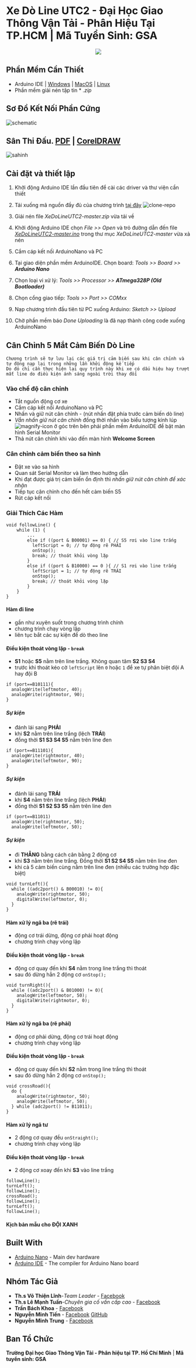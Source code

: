 # Xe Dò Line UTC2 - Đại Học Giao Thông Vận Tải - Phân Hiệu Tại TP.HCM | Mã Tuyển Sinh: GSA

<p align="center">
  <img src="resources/images/utclogo.ico">
</p>

## Phần Mềm Cần Thiết

* Arduino IDE | [Windows](https://downloads.arduino.cc/arduino-1.8.12-windows.exe) | [MacOS](https://downloads.arduino.cc/arduino-1.8.12-macosx.zip) | [Linux](https://downloads.arduino.cc/arduino-1.8.12-linux64.tar.xz)
* Phần mềm giải nén tập tin * *.zip*

## Sơ Đồ Kết Nối Phần Cứng

![schematic](resources/images/schematic.jpg)

## Sân Thi Đấu. [PDF](resources/docs/SANTHIDAU_2.pdf) | [CorelDRAW](resources/docs/CHINHTHUC_SANTHIDAU_2.cdr)

![sahinh](resources/images/santhidau.jpg)

## Cài đặt và thiết lập

1. Khởi động Arduino IDE lần đầu tiên để cài các driver và thư viện cần thiết

2. Tải xuống mã nguồn đầy đủ của chương trình [tại đây](https://github.com/spiderock98/XeDoLineUTC2/archive/master.zip) ![clone-repo](resources/images/clone-repo.png)

3. Giải nén file *XeDoLineUTC2-master.zip* vừa tải về

4. Khởi động Arduino IDE chọn *File >> Open* và trỏ đường dẫn đến file *[XeDoLineUTC2-master.ino](XeDoLineUTC2-master.ino)* trong thư mục *XeDoLineUTC2-master* vừa xả nén

5. Cắm cáp kết nối ArduinoNano và PC

6. Tại giao diện phần mềm ArduinoIDE. Chọn board:  *Tools >> Board >> **Arduino Nano***

7. Chọn loại vi xử lý: *Tools >> Processor >> **ATmega328P (Old Bootloader)***

8. Chọn cổng giao tiếp: *Tools >> Port >> COMxx* 

9. Nạp chương trình đầu tiên từ PC xuống Arduino: *Sketch >> Upload*

10. Chờ phần mềm báo *Done Uploading* là đã nạp thành công code xuống ArduinoNano

## Cân Chỉnh 5 Mắt Cảm Biến Dò Line

```
Chương trình sẽ tự lưu lại các giá trị cảm biến sau khi cân chỉnh và tự động nạp lại trong những lần khởi động kế tiếp
Do đó chỉ cần thực hiện lại quy trình này khi xe có dấu hiệu hay trượt mất line do điều kiện ánh sáng ngoài trời thay đổi
```

### Vào chế độ cân chỉnh
* Tắt nguồn động cơ xe
* Cắm cáp kết nối ArduinoNano và PC
* Nhấn và giữ nút cân chỉnh - (nút nhấn đặt phía trước cảm biến dò line)
* *Vẫn nhấn giữ nút cân chỉnh* đồng thời nhấn vào biểu tượng kính lúp ![magnify-icon](resources/images/magnify-icon.png) ở góc trên bên phải phần mềm ArduinoIDE để bật màn hình Serial Monitor
* Thả nút cân chỉnh khi vào đến màn hình **Welcome Screen**

### Cân chỉnh cảm biến theo sa hình
* Đặt xe vào sa hình
* Quan sát Serial Monitor và làm theo hướng dẫn
* Khi đạt được giá trị cảm biến ổn định thì *nhấn giữ nút cân chỉnh để xác nhận*
* Tiếp tục cân chỉnh cho đến hết cảm biến S5
* Rút cáp kết nối

### Giải Thích Các Hàm
```
void followLine() {
    while (1) {
        ...
        else if ((port & B00001) == 0) { // S5 rơi vào line trắng
          leftScript = 0; // tự động rẽ PHẢI
          onStop();
          break; // thoát khỏi vòng lặp
        }
        else if ((port & B10000) == 0 ){ // S1 rơi vào line trắng
          leftScript = 1; // tự động rẽ TRÁI
          onStop();
          break; // thoát khỏi vòng lặp
        }
    }
}
```
#### Hàm đi line
* gần như xuyên suốt trong chương trình chính
* chương trình chạy vòng lặp
* liên tục bắt các sự kiện để dò theo line
#### Điều kiện thoát vòng lặp - `break`
* **S1** hoặc **S5** nằm trên line trắng. Không quan tâm **S2 S3 S4**
* trước khi thoát kéo cờ `leftScript` lên `0` hoặc `1` để xe tự phân biệt đội A hay đội B

```
if (port==B10111){
  analogWrite(leftmotor, 40);
  analogWrite(rightmotor, 90);
}
```
##### Sự kiện
* đánh lái sang **PHẢI**
* khi **S2** nằm trên line trắng (lệch **TRÁI**)
* đồng thời **S1 S3 S4 S5** nằm trên line đen

```
if (port==B11101){
  analogWrite(rightmotor, 40);
  analogWrite(leftmotor, 90);
}
```
##### Sự kiện
* đánh lái sang **TRÁI**
* khi **S4** nằm trên line trắng (lệch **PHẢI**)
* đồng thời **S1 S2 S3 S5** nằm trên line đen

```
if (port==B11011)
  analogWrite(rightmotor, 50);
  analogWrite(leftmotor, 50);
```
##### Sự kiện
* đi **THẲNG** bằng cách cân bằng 2 động cơ
* khi **S3** nằm trên line trắng. Đồng thời **S1 S2 S4 S5** nằm trên line đen
* khi cả 5 cảm biến cùng nằm trên line đen (nhiễu các trường hợp đặc biệt)

```
void turnLeft(){
  while ((adc2port() & B00010) != 0){
    analogWrite(rightmotor, 50);
    digitalWrite(leftmotor, 0);
  }
}
```
#### Hàm xử lý ngã ba (rẽ trái)
* động cơ trái dừng, động cơ phải hoạt động
* chương trình chạy vòng lặp
#### Điều kiện thoát vòng lặp - `break`
* động cơ quay đến khi **S4** nằm trong line trắng thì thoát
* sau đó dừng hẳn 2 động cơ `onStop();` 

```
void turnRight(){
  while ((adc2port() & B01000) != 0){
    analogWrite(leftmotor, 50);
    digitalWrite(rightmotor, 0);
  }
}
```
#### Hàm xử lý ngã ba (rẽ phải)
* động cơ phải dừng, động cơ trái hoạt động
* chương trình chạy vòng lặp
#### Điều kiện thoát vòng lặp - `break`
* động cơ quay đến khi **S2** nằm trong line trắng thì thoát
* sau đó dừng hẳn 2 động cơ `onStop();` 

```
void crossRoad(){
  do {
    analogWrite(rightmotor, 50);
    analogWrite(leftmotor, 50);
  } while (adc2port() != B11011);
}
```
#### Hàm xử lý ngã tư
* 2 động cơ quay đều `onStraight();`
* chương trình chạy vòng lặp
#### Điều kiện thoát vòng lặp - `break`
* 2 động cơ xoay đến khi **S3** vào line trắng

```
followLine();
turnLeft();
followLine();
crossRoad();
followLine();
turnLeft();
followLine();
```
#### Kịch bản mẫu cho ĐỘI XANH


## Built With

* [Arduino Nano](https://store.arduino.cc/usa/arduino-nano) - Main dev hardware
* [Arduino IDE](https://www.arduino.cc/reference/en/) - The compiler for Arduino Nano board

## Nhóm Tác Giả

* **Th.s Võ Thiện Lĩnh**-*Team Leader* - [Facebook](https://www.facebook.com/MR.DUACHUOT)
* **Th.s Lê Mạnh Tuấn**-*Chuyên gia cố vấn cấp cao* - [Facebook](https://www.facebook.com/leemanhtuan)
* **Trần Bách Khoa** - [Facebook](https://www.facebook.com/khoa.tranbach.16)
* **Nguyễn Minh Tiến** - [Facebook](https://www.facebook.com/spiderock98) [GitHub](https://github.com/spiderock98)
* **Nguyễn Minh Trung** - [Facebook](https://www.facebook.com/trungnguyen239)

## Ban Tổ Chức
**Trường Đại học Giao Thông Vận Tải - Phân hiệu tại TP. Hồ Chí Minh** | **Mã tuyển sinh: GSA**
